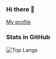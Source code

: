 ### Hi there 👋

[My profile](https://github.com/ddddddO/profile#readme)

### Stats in GitHub

![Top Langs](https://github-readme-stats.vercel.app/api/top-langs/?username=ddddddO&layout=compact&theme=gotham)
